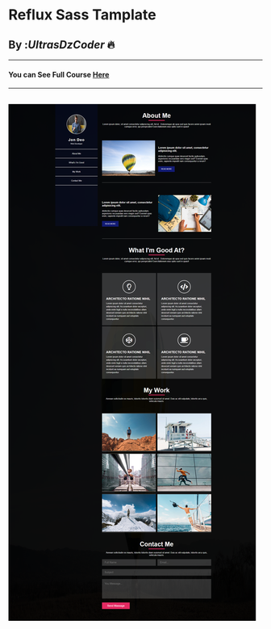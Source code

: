 # Reflux Sass Tamplate
## By :***UltrasDzCoder*** 🔥
---
#### You can See Full Course <a href="https://www.youtube.com/c/UltrasDzCoder?sub_confirmation=1">Here</a>

---
<br>


<img src ="./reflux_screen.png">

